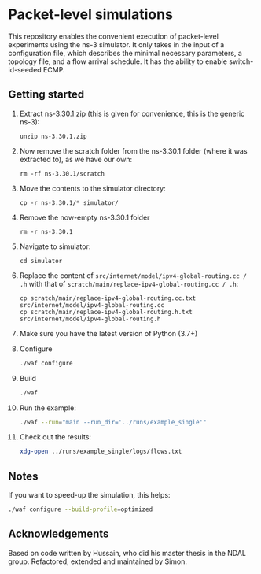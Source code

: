 # Packet-level simulations

This repository enables the convenient execution of packet-level experiments using the ns-3 simulator. It only takes in the input of a configuration file, which describes the minimal necessary parameters, a topology file, and a flow arrival schedule. It has the ability to enable switch-id-seeded ECMP.

## Getting started

1. Extract ns-3.30.1.zip (this is given for convenience, this is the generic ns-3):
   ```
   unzip ns-3.30.1.zip
   ```
   
2. Now remove the scratch folder from the ns-3.30.1 folder (where it was extracted to), as we have our own:
   ```
   rm -rf ns-3.30.1/scratch
   ```
   
3. Move the contents to the simulator directory:
   ```
   cp -r ns-3.30.1/* simulator/
   ```
   
4. Remove the now-empty ns-3.30.1 folder
   ```
   rm -r ns-3.30.1
   ```

5. Navigate to simulator:
   ```
   cd simulator
   ```

6. Replace the content of `src/internet/model/ipv4-global-routing.cc / .h` with that of `scratch/main/replace-ipv4-global-routing.cc / .h`:
   ```
   cp scratch/main/replace-ipv4-global-routing.cc.txt src/internet/model/ipv4-global-routing.cc
   cp scratch/main/replace-ipv4-global-routing.h.txt src/internet/model/ipv4-global-routing.h
   ```

7. Make sure you have the latest version of Python (3.7+)
   
8. Configure
    ```bash
    ./waf configure
    ```
   
9. Build
    ```bash
    ./waf
    ```
   
10. Run the example:
    ```bash
    ./waf --run="main --run_dir='../runs/example_single'"
    ```

11. Check out the results:
    ```bash
    xdg-open ../runs/example_single/logs/flows.txt
    ```
 
 ## Notes
 
If you want to speed-up the simulation, this helps:
 ```bash
 ./waf configure --build-profile=optimized
 ```

## Acknowledgements

Based on code written by Hussain, who did his master thesis in the NDAL group.
Refactored, extended and maintained by Simon.
